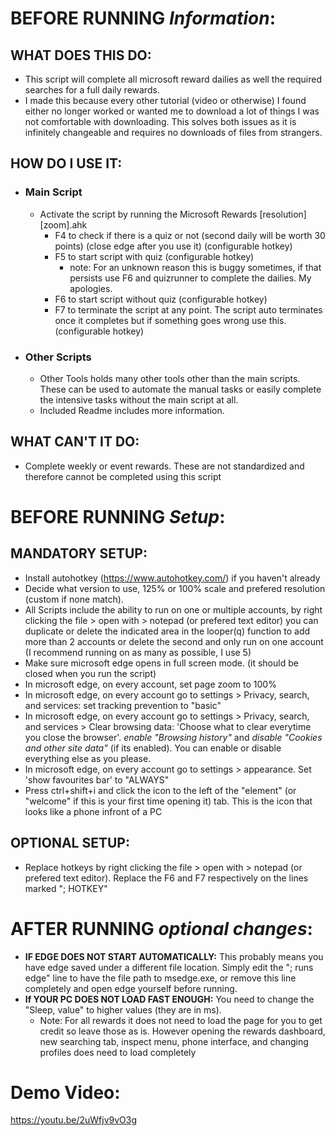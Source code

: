 # BEFORE RUNNING *Information*:
## WHAT DOES THIS DO: 
- This script will complete all microsoft reward dailies as well the required searches for a full daily rewards.
- I made this because every other tutorial (video or otherwise) I found either no longer worked or wanted me to download a lot of things I was not comfortable with downloading. This solves both issues as it is infinitely changeable and requires no downloads of files from strangers.
## **HOW DO I USE IT**:
- ### Main Script ###
  - Activate the script by running the Microsoft Rewards [resolution] [zoom].ahk
    - F4 to check if there is a quiz or not (second daily will be worth 30 points) (close edge after you use it) (configurable hotkey)
    - F5 to start script with quiz (configurable hotkey)
      - note: For an unknown reason this is buggy sometimes, if that persists use F6 and quizrunner to complete the dailies. My apologies.
    - F6 to start script without quiz (configurable hotkey)
    - F7 to terminate the script at any point. The script auto terminates once it completes but if something goes wrong use this. (configurable hotkey)
- ### Other Scripts ###
  - Other Tools holds many other tools other than the main scripts. These can be used to automate the manual tasks or easily complete the intensive tasks without the main script at all.
  - Included Readme includes more information.
## WHAT CAN'T IT DO:
- Complete weekly or event rewards. These are not standardized and therefore cannot be completed using this script
# BEFORE RUNNING *Setup*:
## **MANDATORY** SETUP: 
- Install autohotkey (https://www.autohotkey.com/) if you haven't already    
- Decide what version to use, 125% or 100% scale and prefered resolution (custom if none match).
- All Scripts include the ability to run on one or multiple accounts, by right clicking the file > open with > notepad (or prefered text editor) you can duplicate or delete the indicated area in the looper(q) function to add more than 2 accounts or delete the second and only run on one account (I recommend running on as many as possible, I use 5)
- Make sure microsoft edge opens in full screen mode. (it should be closed when you run the script)
- In microsoft edge, on every account, set page zoom to 100%
- In microsoft edge, on every account go to settings > Privacy, search, and services: set tracking prevention to "basic"
- In microsoft edge, on every account go to settings > Privacy, search, and services > Clear browsing data: 'Choose what to clear everytime you close the browser'. *enable "Browsing history"* and *disable "Cookies and other site data"* (if its enabled). You can enable or disable everything else as you please.
- In microsoft edge, on every account go to settings > appearance. Set 'show favourites bar' to "ALWAYS"
- Press ctrl+shift+i and click the icon to the left of the "element" (or "welcome" if this is your first time opening it) tab. This is the icon that looks like a phone infront of a PC
## OPTIONAL SETUP:
- Replace hotkeys by right clicking the file > open with > notepad (or prefered text editor). Replace the F6 and F7 respectively on the lines marked "; HOTKEY"
# AFTER RUNNING *optional changes*:
- **IF EDGE DOES NOT START AUTOMATICALLY:** This probably means you have edge saved under a different file location. Simply edit the "; runs edge" line to have the file path to msedge.exe, or remove this line completely and open edge yourself before running.
- **If YOUR PC DOES NOT LOAD FAST ENOUGH:** You need to change the "Sleep, value" to higher values (they are in ms).
  -  Note: For all rewards it does not need to load the page for you to get credit so leave those as is. However opening the rewards dashboard, new searching tab, inspect menu, phone interface, and changing profiles does need to load completely

# Demo Video:
https://youtu.be/2uWfjv9vO3g